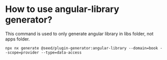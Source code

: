 # How to use angular-library generator?

This command is used to only generate angular library in libs folder, not apps folder.

```shell
npx nx generate @seed/plugin-generator:angular-library --domain=book --scope=provider --type=data-access
```
